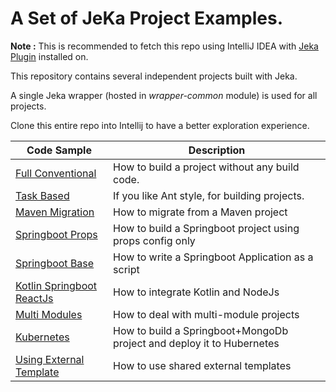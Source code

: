 # A Set of JeKa Project Examples.

__Note :__ This is recommended to fetch this repo using IntelliJ IDEA with [Jeka Plugin](https://plugins.jetbrains.com/plugin/13489-jeka) installed on.

This repository contains several independent projects built with Jeka.

A single Jeka wrapper (hosted in _wrapper-common_ module) is used for all projects.

Clone this entire repo into Intellij to have a better exploration experience.

| Code Sample  | Description                                                           |
|--------------|-----------------------------------------------------------------------|
| [Full Conventional](./java-full-conventional) | How to build a project without any build code.                        |
| [Task Based](./java-task-based) | If you like Ant style, for building projects.                         |
| [Maven Migration](./migrate-from-maven) | How to migrate from a Maven project                                   |
| [Springboot Props](./springboot-props) | How to build a Springboot project using props config only             |
| [Springboot Base](./springboot-base) | How to write a Springboot Application as a script                     |
| [Kotlin Springboot ReactJs](./springboot-kotlin-reactjs) | How to integrate Kotlin and NodeJs                                    |
| [Multi Modules](./springboot-multi-modules) | How to deal with multi-module projects                                |
| [Kubernetes](./kubernetes) | How to build a Springboot+MongoDb project and deploy it to Hubernetes |
| [Using External Template](./templated) | How to use shared external templates                                  |

